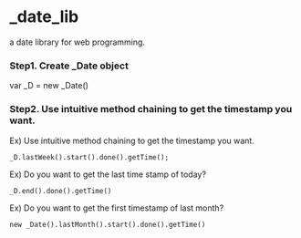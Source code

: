 # _date_lib
a date library for web programming.

### Step1. Create _Date object

var _D = new _Date()

### Step2. Use intuitive method chaining to get the timestamp you want.

Ex) Use intuitive method chaining to get the timestamp you want.

```_D.lastWeek().start().done().getTime();```

Ex) Do you want to get the last time stamp of today?

``` _D.end().done().getTime() ```

Ex) Do you want to get the first timestamp of last month?

``` new _Date().lastMonth().start().done().getTime() ```
